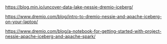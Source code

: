 
https://blog.min.io/uncover-data-lake-nessie-dremio-iceberg/

https://www.dremio.com/blog/intro-to-dremio-nessie-and-apache-iceberg-on-your-laptop/

https://www.dremio.com/blog/a-notebook-for-getting-started-with-project-nessie-apache-iceberg-and-apache-spark/

